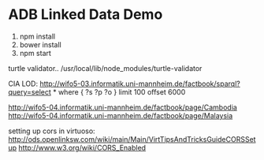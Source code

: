ADB Linked Data Demo
====================

1. npm install
1. bower install
1. npm start

turtle validator..
/usr/local/lib/node_modules/turtle-validator


CIA LOD:
http://wifo5-03.informatik.uni-mannheim.de/factbook/sparql?query=select * where { ?s ?p ?o } limit 100 offset 6000

http://wifo5-04.informatik.uni-mannheim.de/factbook/page/Cambodia
http://wifo5-04.informatik.uni-mannheim.de/factbook/page/Malaysia

setting up cors in virtuoso:
http://ods.openlinksw.com/wiki/main/Main/VirtTipsAndTricksGuideCORSSetup
http://www.w3.org/wiki/CORS_Enabled
